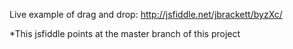 Live example of drag and drop: http://jsfiddle.net/jbrackett/byzXc/ 

*This jsfiddle points at the master branch of this project
